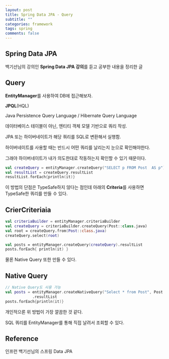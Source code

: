 ```yaml
---
layout: post
title: Spring Data JPA - Query
subtitle: ""
categories: framework
tags: spring
comments: false
---
```


## Spring Data JPA

백기선님의 강의인 **Spring Data JPA 강의**를 듣고 공부한 내용을 정리한 글

## Query

**EntityManager**를 사용하여 DB에 접근해보자.

**JPQL**(HQL)

Java Persistence Query Language / Hibernate Query Language

데이터베이스 테이블이 아닌, 엔티티 객체 모델 기반으로 쿼리 작성.

JPA 또는 하이버네이트가 해당 쿼리를 SQL로 변환해서 실행함.

하이버네이트를 사용할 때는 반드시 어떤 쿼리를 날리는지 눈으로 확인해야한다.

그래야 하이버네이트가 내가 의도한대로 작동하는지 확인할 수 있기 때문이다.

```kotlin
val createQuery = entityManager.createQuery("SELECT p FROM Post  AS p")
val resultList = createQuery.resultList
resultList.forEach{println(it)}
```

이 방법의 단점은 TypeSafe하지 않다는 점인데 아래의 **Criteria**를 사용하면 TypeSafe한 쿼리를 만들 수 있다.

## CrierCriteriaia

```kotlin
val criteriaBuilder = entityManager.criteriaBuilder
val createQuery = criteriaBuilder.createQuery(Post::class.java)
val root = createQuery.from(Post::class.java)
createQuery.select(root)

val posts = entityManager.createQuery(createQuery).resultList
posts.forEach{ println(it) }
```

물론 Native Query 또한 만들 수 있다.

## Native Query

```kotlin
// Native Query도 사용 가능
val posts = entityManager.createNativeQuery("Select * from Post", Post::class.java)
            .resultList
posts.forEach{println(it)}
```

개인적으론 위 방법이 가장 깔끔한 것 같다.

SQL 쿼리를 EntityManager를 통해 직접 날려서 조회할 수 있다.

## Reference

인프런 백기선님의 스프링 Data JPA
